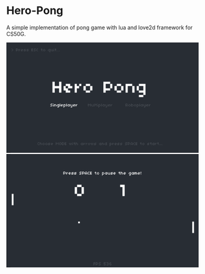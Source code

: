 # Hero-Pong

A simple implementation of pong game with lua and love2d framework for CS50G.

![photo1](start.png)
![photo2](play.png)


